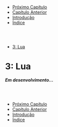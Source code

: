 - [Próximo Capítulo](./c++.md)
- [Capítulo Anterior](./lógica%20de%20programação.md.md)
- [Introdução](../introdução.md)
- [Índice](../índice.md)

<br><br>





- [3: Lua](#3-lua)



# 3: Lua

***Em desenvolvimento...***





<br><br>

- [Próximo Capítulo](./c++.md)
- [Capítulo Anterior](./lógica%20de%20programação.md)
- [Introdução](../introdução.md)
- [Índice](../índice.md)